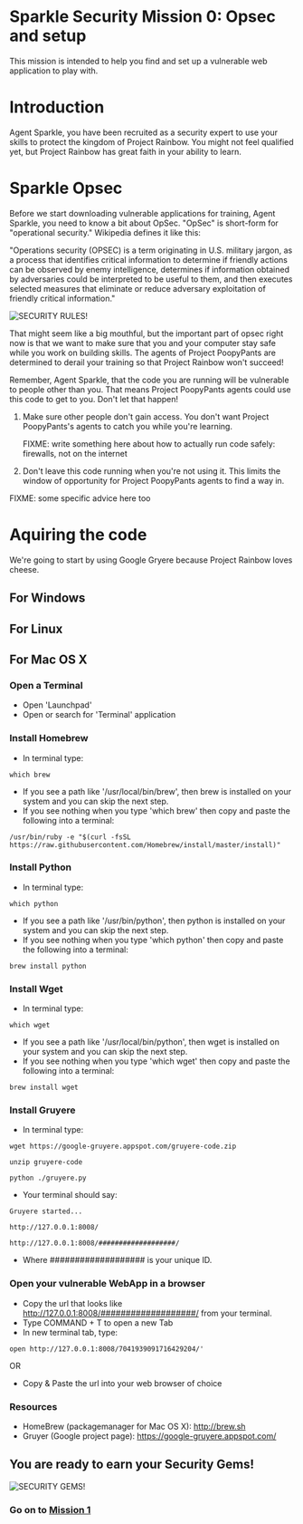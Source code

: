 # Sparkle Security Mission 0: Opsec and setup

This mission is intended to help you find and set up a vulnerable web
application to play with.

# Introduction

Agent Sparkle, you have been recruited as a security expert to use your skills
to protect the kingdom of Project Rainbow.  You might not feel qualified yet,
but Project Rainbow has great faith in your ability to learn.

# Sparkle Opsec

Before we start downloading vulnerable applications for training, Agent
Sparkle, you need to know a bit about OpSec.  "OpSec" is short-form for
"operational security."  Wikipedia defines it like this:

"Operations security (OPSEC) is a term originating in U.S. military jargon, as
a process that identifies critical information to determine if friendly actions
can be observed by enemy intelligence, determines if information obtained by
adversaries could be interpreted to be useful to them, and then executes
selected measures that eliminate or reduce adversary exploitation of friendly
critical information."

![SECURITY RULES!](http://www.quickmeme.com/img/e0/e0ab7d30d57972802de828fe13459fb3bdac3b61496ea58988f6d4c038f32b9f.jpg "Security Rules!")

That might seem like a big mouthful, but the important part of opsec right now
is that we want to make sure that you and your computer stay safe while you
work on building skills. The agents of Project PoopyPants are determined to
derail your training so that Project Rainbow won't succeed!

Remember, Agent Sparkle, that the code you are running will be vulnerable to
people other than you.  That means Project PoopyPants agents could use this
code to get to you.  Don't let that happen!

1. Make sure other people don't gain access.
	You don't want Project PoopyPants's agents to catch you while
   you're learning.

   FIXME: write something here about how to actually run code safely: firewalls, not on the internet

2. Don't leave this code running when you're not using it.  This limits the
window of opportunity for Project PoopyPants agents to find a way in.

  FIXME: some specific advice here too

# Aquiring the code

We're going to start by using Google Gryere because Project Rainbow
loves cheese.

## For Windows

## For Linux

## For Mac OS X

### Open a Terminal

* Open 'Launchpad'
* Open or search for 'Terminal' application

### Install Homebrew

* In terminal type: 
```
which brew
```
* If you see a path like '/usr/local/bin/brew', then brew is installed on your system and you can skip the next step.
* If you see nothing when you type 'which brew' then copy and paste the following into a terminal:
```
/usr/bin/ruby -e "$(curl -fsSL https://raw.githubusercontent.com/Homebrew/install/master/install)"
```

### Install Python

* In terminal type: 
```
which python
```
* If you see a path like '/usr/bin/python', then python is installed on your system and you can skip the next step.
* If you see nothing when you type 'which python' then copy and paste the following into a terminal:
```
brew install python
```

### Install Wget

* In terminal type: 
```
which wget
```
* If you see a path like '/usr/local/bin/python', then wget is installed on your system and you can skip the next step.
* If you see nothing when you type 'which wget' then copy and paste the following into a terminal:
```
brew install wget
```

### Install Gruyere

* In terminal type:
```
wget https://google-gruyere.appspot.com/gruyere-code.zip

unzip gruyere-code

python ./gruyere.py
```
* Your terminal should say:
```
Gruyere started...

http://127.0.0.1:8008/

http://127.0.0.1:8008/###################/
```
* Where ################### is your unique ID.

### Open your vulnerable WebApp in a browser

* Copy the url that looks like http://127.0.0.1:8008/###################/ from your terminal.
* Type COMMAND + T to open a new Tab
* In new terminal tab, type:
```
open http://127.0.0.1:8008/7041939091716429204/'
```

OR 

* Copy & Paste the url into your web browser of choice

### Resources
* HomeBrew (packagemanager for Mac OS X): http://brew.sh
* Gruyer (Google project page): https://google-gruyere.appspot.com/

## You are ready to earn your Security Gems!
![SECURITY GEMS!](https://upload.wikimedia.org/wikipedia/commons/thumb/7/73/Ruby_logo.svg/2000px-Ruby_logo.svg.png "Security Gems!")

### Go on to [Mission 1](https://github.com/terriko/sparklesecurity/mission1.md)




